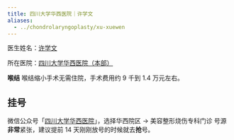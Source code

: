 ```yaml
---
title: 四川大学华西医院｜许学文
aliases:
  - ../chondrolaryngoplasty/xu-xuewen
---
```


医生姓名：[许学文](https://www.haodf.com/doctor/25624.html)

所在医院：[四川大学华西医院（本部）](https://www.amap.com/place/B001C05YG2)

**喉结**
喉结缩小手术无需住院，手术费用约 9 千到 1.4 万元左右。

## 挂号

微信公众号「[四川大学华西医院](weixin://WestChina_Hospital)」，选择华西院区 → 美容整形烧伤专科门诊
号源**非常**紧张，建议提前 14 天刚刚放号的时候就去**抢**号。
